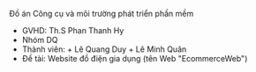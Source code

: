 ﻿Đồ án Công cụ và môi trường phát triển phần mềm
 - GVHD: Th.S Phan Thanh Hy
 - Nhóm DQ
 - Thành viên: 
           + Lê Quang Duy
           + Lê Minh Quân
 - Đề tài: Website đồ điện gia dụng (tên Web "EcommerceWeb")
